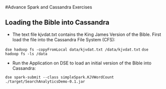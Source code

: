 #Advance Spark and Cassandra Exercises

## Loading the Bible into Cassandra 

* The text file kjvdat.txt contains the King James Version of the Bible.  First load the file into the Cassandra File System (CFS):
 
 `dse hadoop fs -copyFromLocal data/kjvdat.txt /data/kjvdat.txt`
 `dse hadoop fs -ls /data`

* Run the Application on DSE to load an initial version of the Bible into Cassandra:

`dse spark-submit --class simpleSpark.KJVWordCount ./target/SearchAnalyticsDemo-0.1.jar`

